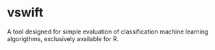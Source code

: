 # vswift
A tool designed for simple evaluation of classification machine learning algorigthms, exclusively available for R.
